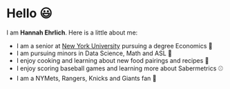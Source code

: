 # Hello 😃

I am **Hannah Ehrlich**. Here is a little about me:

* I am a senior at [New York University](https://www.nyu.edu/) pursuing a degree Economics 📓 
* I am pursuing minors in Data Science, Math and ASL 🤟
* I enjoy cooking and learning about new food pairings and recipes 🍲
* I enjoy scoring baseball games and learning more about Sabermetrics ⚾
* I am a NYMets, Rangers, Knicks and Giants fan 🏈
